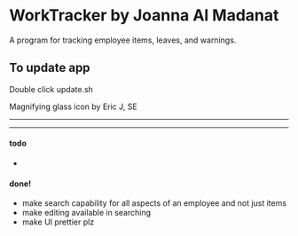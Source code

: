 # WorkTracker by Joanna Al Madanat
A program for tracking employee items, leaves, and warnings.

## To update app
Double click update.sh

Magnifying glass icon by Eric J, SE 
<hr>
<hr>

#### todo
- 

#### done!
- make search capability for all aspects of an employee and not just items
- make editing available in searching
- make UI prettier plz


                     